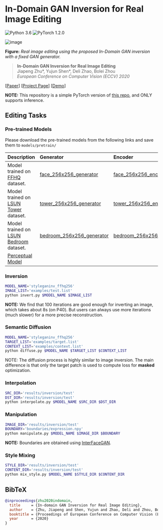 # In-Domain GAN Inversion for Real Image Editing

![Python 3.6](https://img.shields.io/badge/python-3.6-green.svg?style=plastic)
![PyTorch 1.2.0](https://img.shields.io/badge/pytorch-1.2.0-green.svg?style=plastic)

![image](./teaser.jpg)

**Figure:** *Real image editing using the proposed In-Domain GAN inversion with a fixed GAN generator.*

> **In-Domain GAN Inversion for Real Image Editing** <br>
> Jiapeng Zhu*, Yujun Shen*, Deli Zhao, Bolei Zhou <br>
> *European Conference on Computer Vision (ECCV) 2020*

[[Paper](https://arxiv.org/pdf/2004.00049.pdf)]
[[Project Page](https://genforce.github.io/idinvert/)]
[[Demo](https://www.youtube.com/watch?v=3v6NHrhuyFY)]

**NOTE:** This repository is a simple PyTorch version of [this repo](https://github.com/genforce/idinvert), and ONLY supports inference.

## Editing Tasks

### Pre-trained Models

Please download the pre-trained models from the following links and save them to `models/pretrain/`

| Description | Generator | Encoder |
| :---------- | :-------- | :------ |
| Model trained on [FFHQ](https://github.com/NVlabs/ffhq-dataset) dataset. | [face_256x256_generator](https://drive.google.com/file/d/1SjWD4slw612z2cXa3-n38JwKZXqDUerG/view?usp=sharing)    | [face_256x256_encoder](https://drive.google.com/file/d/1gij7xy05crnyA-tUTQ2F3yYlAlu6p9bO/view?usp=sharing)
| Model trained on [LSUN Tower](https://github.com/fyu/lsun) dataset.      | [tower_256x256_generator](https://drive.google.com/file/d/1lI_OA_aN4-O3mXEPQ1Nv-6tdg_3UWcyN/view?usp=sharing)   | [tower_256x256_encoder](https://drive.google.com/file/d/1Pzkgdi3xctdsCZa9lcb7dziA_UMIswyS/view?usp=sharing)
| Model trained on [LSUN Bedroom](https://github.com/fyu/lsun) dataset.    | [bedroom_256x256_generator](https://drive.google.com/file/d/1ka583QwvMOtcFZJcu29ee8ykZdyOCcMS/view?usp=sharing) | [bedroom_256x256_encoder](https://drive.google.com/file/d/1ebuiaQ7xI99a6ZrHbxzGApEFCu0h0X2s/view?usp=sharing)
| [Perceptual Model](https://drive.google.com/file/d/1qQ-r7MYZ8ZcjQQFe17eQfJbOAuE3eS0y/view?usp=sharing)

### Inversion

```bash
MODEL_NAME='styleganinv_ffhq256'
IMAGE_LIST='examples/test.list'
python invert.py $MODEL_NAME $IMAGE_LIST
```

**NOTE:** We find that 100 iterations are good enough for inverting an image, which takes about 8s (on P40). But users can always use more iterations (much slower) for a more precise reconstruction.

### Semantic Diffusion

```bash
MODEL_NAME='styleganinv_ffhq256'
TARGET_LIST='examples/target.list'
CONTEXT_LIST='examples/context.list'
python diffuse.py $MODEL_NAME $TARGET_LIST $CONTEXT_LIST
```

NOTE: The diffusion process is highly similar to image inversion. The main difference is that only the target patch is used to compute loss for **masked** optimization.

### Interpolation

```bash
SRC_DIR='results/inversion/test'
DST_DIR='results/inversion/test'
python interpolate.py $MODEL_NAME $SRC_DIR $DST_DIR
```

### Manipulation

```bash
IMAGE_DIR='results/inversion/test'
BOUNDARY='boundaries/expression.npy'
python manipulate.py $MODEL_NAME $IMAGE_DIR $BOUNDARY
```

**NOTE:** Boundaries are obtained using [InterFaceGAN](https://github.com/genforce/interfacegan).

### Style Mixing

```bash
STYLE_DIR='results/inversion/test'
CONTENT_DIR='results/inversion/test'
python mix_style.py $MODEL_NAME $STYLE_DIR $CONTENT_DIR
```

## BibTeX

```bibtex
@inproceedings{zhu2020indomain,
  title     = {In-domain GAN Inversion for Real Image Editing},
  author    = {Zhu, Jiapeng and Shen, Yujun and Zhao, Deli and Zhou, Bolei},
  booktitle = {Proceedings of European Conference on Computer Vision (ECCV)},
  year      = {2020}
}
```
